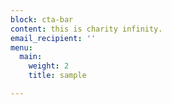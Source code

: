 ```yaml
---
block: cta-bar
content: this is charity infinity.
email_recipient: ''
menu:
  main:
    weight: 2
    title: sample

---
```

